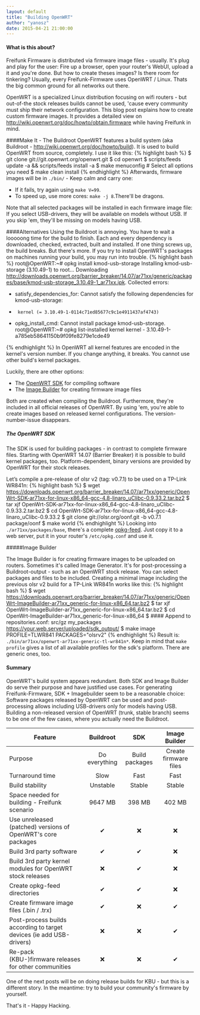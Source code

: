 ```yaml
---
layout: default
title: "Building OpenWRT"
author: "yanosz"
date: 2015-04-21 21:00:00
---
```

#### What is this about?
Freifunk Firmware is distributed via firmware image files - usually. It's plug and play for the user: Fire up a browser, open your router's WebUI, upload a it and you're done. But how to create theses images? Is there room for tinkering?
Usually, every Freifunk-Firmware uses OpenWRT / Linux. Thats the big common ground for all networks out there.

<!--break-->

OpenWRT is a specialized Linux distribution focusing on wifi routers - but out-of-the stock releases builds cannot be used, 'cause every community must ship their network configuration. This blog post explains how to create custom firmware images. It provides a detailed view on http://wiki.openwrt.org/doc/howto/obtain.firmware while having Freifunk in mind.


####Make It - The Buildroot
OpenWRT features a build system (aka Buildroot - http://wiki.openwrt.org/doc/howto/build). It is used to build OpenWRT from source, completely. I use it like this:
{% highlight bash %}
$ git clone git://git.openwrt.org/openwrt.git
$ cd openwrt
$ scripts/feeds update -a && scripts/feeds install -a
$ make menuconfig  # Select all options you need
$ make clean install
{% endhighlight %}
Afterwards, firmware images will be in <code>./bin/</code> - Keep calm and carry one:

- If it fails, try again using <code>make V=99</code>.
- To speed up, use more cores: <code>make -j 8</code>.There'll be dragons.

Note that all selected packages will be installed in each firmware image file: If you select USB-drivers, they will be available on models without USB. If you skip 'em, they'll be missing on models having USB.

####Alternatives
Using the Buildroot is annoying. You have to wait a looooong time for the build to finish. Each and every dependency is downloaded, checked, extracted, built and installed. If one thing screws up, the build breaks.
But there's more. If you try to install OpenWRT's packages on machines running your build, you may run into trouble.
{% highlight bash %}
root@OpenWRT:~# opkg install kmod-usb-storage
Installing kmod-usb-storage (3.10.49-1) to root...
Downloading http://downloads.openwrt.org/barrier_breaker/14.07/ar71xx/generic/packages/base/kmod-usb-storage_3.10.49-1_ar71xx.ipk.
Collected errors:
 * satisfy_dependencies_for: Cannot satisfy the following dependencies for kmod-usb-storage:
 *      kernel (= 3.10.49-1-0114c71ed85677c9c1e4911437af4743)
 * opkg_install_cmd: Cannot install package kmod-usb-storage.
root@OpenWRT:~# opkg list-installed kernel
kernel - 3.10.49-1-a785eb58641150b9f09fe8279e1cde49

{% endhighlight %}
In OpenWRT all kernel features are encoded in the kernel's version number. If you change anything, it breaks. You cannot use other build's kernel packages.


Luckily, there are other options:

- The <a target="_blank" href="http://wiki.openwrt.org/doc/howto/obtain.firmware.sdk">OpenWRT SDK</a> for compiling software
- The <a target="_blank" href="http://wiki.openwrt.org/doc/howto/obtain.firmware.generate">Image Builder</a> for creating firmware image files

Both are created when compiling the Buildroot. Furthermore, they're included in all official releases of OpenWRT. By using 'em, you're able to create images based on released kernel configurations. The version-number-issue disappears.



##### The OpenWRT SDK
The SDK is used for building packages - in contrast to complete firmware files. Starting with OpenWRT 14.07 (Barrier Breaker) it is possible to build kernel packages, too. Platform-dependent, binary versions are provided by OpenWRT for their stock releases.

Let’s compile a pre-release of olsr v2 (tag: v0.7.1) to be used on a TP-Link WR841n:
{% highlight bash %}
$ wget https://downloads.openwrt.org/barrier_breaker/14.07/ar71xx/generic/OpenWrt-SDK-ar71xx-for-linux-x86_64-gcc-4.8-linaro_uClibc-0.9.33.2.tar.bz2
$ tar xjf OpenWrt-SDK-ar71xx-for-linux-x86_64-gcc-4.8-linaro_uClibc-0.9.33.2.tar.bz2
$ cd OpenWrt-SDK-ar71xx-for-linux-x86_64-gcc-4.8-linaro_uClibc-0.9.33.2
$ git clone git://olsr.org/oonf.git -b v0.7.1 package/oonf
$ make world
{% endhighlight %}
Looking into <code>./ar71xx/packages/base</code>, there's a complete <a href="http://wiki.openwrt.org/doc/techref/opkg">opkg-feed</a>. Just copy it to a web server, put it in your router's <code>/etc/opkg.conf</code> and use it.

#####Image Builder

The Image Builder is for creating firmware images to be uploaded on routers. Sometimes it's called Image Generator. It's for post-processing a Buildroot-output - such as an OpenWRT stock release. You can select packages and files to be included. Creating a minimal image including the previous olsr v2 build for a TP-Link WR841n works like this:
{% highlight bash %}
$ wget https://downloads.openwrt.org/barrier_breaker/14.07/ar71xx/generic/OpenWrt-ImageBuilder-ar71xx_generic-for-linux-x86_64.tar.bz2
$ tar xjf OpenWrt-ImageBuilder-ar71xx_generic-for-linux-x86_64.tar.bz2
$ cd OpenWrt-ImageBuilder-ar71xx_generic-for-linux-x86_64
$ #### Append to repositories.conf: src/gz my_packages https://your.web.server/uploaded/sdk_output/
$  make image PROFILE=TLWR841 PACKAGES="olsrv2"
{% endhighlight %}
Result is: <code>./bin/ar71xx/openwrt-ar71xx-generic-tl-wr841n*</code>. Keep in mind that <code>make profile</code> gives a list of all available profiles for the sdk's platform. There are generic ones, too.

#### Summary
OpenWRT's build system appears redundant. Both SDK and Image Builder do serve their purpose and have justified use cases.
For generating Freifunk-Firmware, SDK + Imagebuilder seem to be a reasonable choice: Software packages released by OpenWRT can be used and post-processing allows including USB-drivers only for models having USB. Building a non-released version of OpenWRT (trunk, stable branch) seems to be one of the few cases, where you actually need the Buildroot.

|  Feature                                                            | Buildroot     | SDK            | Image Builder         |
| --------------------------------------------------------------------|:-------------:|:--------------:|:---------------------:|
| Purpose  	                                                          | Do everything | Build packages | Create firmware files |
| Turnaround time                                                     | Slow          | Fast           | Fast                  |
| Build stability                                                     | Unstable      | Stable         | Stable                |
| Space needed for building - Freifunk scenario                       | 9647 MB       | 398 MB         | 402 MB                |
| Use unreleased (patched) versions of OpenWRT's core packages        | ✔             | ❌              | ❌                     |
| Build 3rd party software                                            | ✔ 		      | ✔              | ❌                     |
| Build 3rd party kernel modules for OpenWRT stock releases           | ❌             | ✔              | ❌                     |
| Create opkg-feed directories                                        | ✔             | ✔              | ❌                     |
| Create firmware image files (.bin / .trx)                           | ✔             | ❌              | ✔                     |
| Post-process builds according to target devices (ie add USB-drivers)| ❌             | ❌              | ✔                     |
| Re-pack (KBU-)firmware releases for other communities               | ❌             | ❌              | ✔                     |



One of the next posts will be on doing release builds for KBU - but this is a different story. In the meantime: try to build your community's firmware by yourself.

That's it - Happy Hacking.
